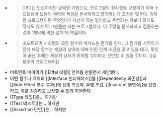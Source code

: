 - > DBC는 단순하지만 강력한 기법으로, 프로그램의 정확성을 보장하기 위해 소프트웨어 모듈의 권리와 책임을 문서화하고 합의하는데 초점을 맞춘다. 정확한 프로그램이란 무엇인가? 자신이 하는 일이라고 주장하는 것보다 많지도 적지도 않게 딱 그만큼만 하는 프로그램이다. 이 주장을 문서화하고 검증하는 것이 '계약에 의한 설계'의 핵심이다.
- > 소프트웨어 시스템의 모든 함수와 메서드는 뭔가를 한다. 그 뭔가를 시작하기 전에 해당 함수는 세상의 상태에 대해 어떤 전제 조건을 갖고 있을 테고, 루틴이 끝난 후에는 세상의 상태가 어떠할 것이라고 선언할 수 있을 것이다. [[실용주의 프로그래머]]
- 버트런트 마이어가 [[Eiffel 에펠]] 언어를 만들면서 제안했다.
- 어떤 함수나 객체의 [[Interface 인터페이스]]를 [[Dependency 의존성]]과 [[Side Effect 부수 효과]]에 선행 조건과, 후행 조건, [[Invariant 불변식]]을 선언하고, 이를 검증하고 보장할 수 있게 지원한다.
- [[Type 타입]]은... 하지만
- [[Test 테스트]]는... 하지만
- [[Assertion 단언]]은... 하지만